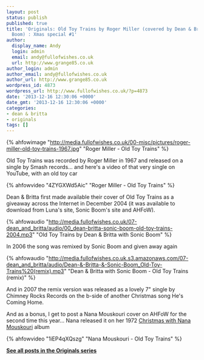 ```yaml
---
layout: post
status: publish
published: true
title: 'Originals: Old Toy Trains by Roger Miller (covered by Dean & Britta with Sonic
  Boom) : Xmas special #1'
author:
  display_name: Andy
  login: admin
  email: andy@fullofwishes.co.uk
  url: http://www.grange85.co.uk
author_login: admin
author_email: andy@fullofwishes.co.uk
author_url: http://www.grange85.co.uk
wordpress_id: 4873
wordpress_url: http://www.fullofwishes.co.uk/?p=4873
date: '2013-12-16 12:30:06 +0000'
date_gmt: '2013-12-16 12:30:06 +0000'
categories:
- dean & britta
- originals
tags: []
---
```

{% ahfowimage "http://media.fullofwishes.co.uk/00-misc/pictures/roger-miller-old-toy-trains-1967.jpg" "Roger Miller - Old Toy Trains" %}
<p>Old Toy Trains was recorded by Roger Miller in 1967 and released on a single by Smash records... and here's a video of that very single on YouTube, with an old toy car</p>
{% ahfowvideo "4ZYGXWd5Aic" "Roger Miller - Old Toy Trains" %}
<p>Dean & Britta first made available their cover of Old Toy Trains as a giveaway across the Internet in December 2004 (it was available to download from Luna's site, Sonic Boom's site and AHFoW).</p>

{% ahfowaudio "http://media.fullofwishes.co.uk/07-dean_and_britta/audio/00_dean-britta-sonic-boom-old-toy-trains-2004.mp3" "Old Toy Trains by Dean & Britta with Sonic Boom" %}

<p>In 2006 the song was remixed by Sonic Boom and given away again</p>

{% ahfowaudio "http://media.fullofwishes.co.uk.s3.amazonaws.com/07-dean_and_britta/audio/Dean-&-Britta-&-Sonic-Boom_Old-Toy-Trains%20(remix).mp3" "Dean & Britta with Sonic Boom - Old Toy Trains (remix)" %}

<p>And in 2007 the remix version was released as a lovely 7" single by Chimney Rocks Records on the b-side of another Christmas song He's Coming Home.</p>
<p>And as a bonus, I get to post a Nana Mouskouri cover on AHFoW for the second time this year... Nana released it on her 1972 <a href="http://www.discogs.com/Nana-Mouskouri-Christmas-With-Nana-Mouskouri/release/1461937">Christmas with Nana Mouskouri</a> album</p>
{% ahfowvideo "1iEP4qXQszg" "Nana Mouskouri - Old Toy Trains" %}
<p><strong><a href="/category/originals/" title="List: Originals">See all posts in the Originals series</a></strong></p>
